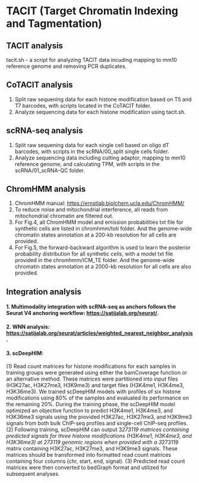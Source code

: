 # TACIT (Target Chromatin Indexing and Tagmentation)

## TACIT analysis
tacit.sh - a script for analyzing TACIT data incuding mapping to mm10 reference genome and removing PCR duplicates.

## CoTACIT analysis
1. Split raw sequening data for each histone modification based on T5 and T7 barcodes, with scripts located in the CoTACIT folder.
2. Analyze sequencing data for each histone modification using tacit.sh.

## scRNA-seq analysis
1. Split raw sequening data for each single cell based on oligo dT barcodes, with scripts in the scRNA/00_split single cells folder.
2. Analyze sequencing data including cutting adaptor, mapping to mm10 reference genome, and calculating TPM, with scripts in the scRNA/01_scRNA-QC folder.

## ChromHMM analysis
1. ChromHMM manual: https://ernstlab.biolchem.ucla.edu/ChromHMM/
2. To reduce noise and mitochondrial interference, all reads from mitochondrial chromatin are filtered out.
3. For Fig.4, all ChromHMM model and emission probabilities txt file for synthetic cells are listed in chromhmm/toti folder. And the genome-wide chromatin states annotation at a 200-kb resolution for all cells are provided.
4. For Fig.5, the forward-backward algorithm is used to learn the posterior probability distribution for all synthetic cells, with a model txt file provided in the chromhmm/ICM_TE folder. And the genome-wide chromatin states annotation at a 2000-kb resolution for all cells are also provided.

## Integration analysis
#### 1. Multimodality integration with scRNA-seq as anchors follows the Seurat V4 anchoring workflow: https://satijalab.org/seurat/.
#### 2. WNN analysis: https://satijalab.org/seurat/articles/weighted_nearest_neighbor_analysis.
#### 3. scDeepHIM:
(1) Read count matrices for histone modifications for each samples in training groups were generated using either the bamCoverage function or an alternative method. These matrices were partitioned into input files (H3K27ac, H3K27me3, H3K9me3) and target files (H3K4me1, H3K4me3, H3K36me3). We trained scDeepHIM models with profiles of six histone modifications using 80% of the samples and evaluated its performance on the remaining 20%. During the training phase, the scDeepHIM model optimized an objective function to predict H3K4me1, H3K4me3, and H3K36me3 signals using the provided H3K27ac, H3K27me3, and H3K9me3 signals from both bulk ChIP-seq profiles and single-cell ChIP-seq profiles.
(2) Following training, scDeepHIM can output 3*273119 matrices containing predicted signals for three histone modifications (H3K4me1, H3K4me3, and H3K36me3) at 273119 genomic regions when provided with a 3*273119 matrix containing H3K27ac, H3K27me3, and H3K9me3 signals. These matrices should be transformed into formatted read count matrices containing four columns (chr, start, end, signal).
(3) Predicted read count matrices were then converted to bedGraph format and utilized for subsequent analyses.
